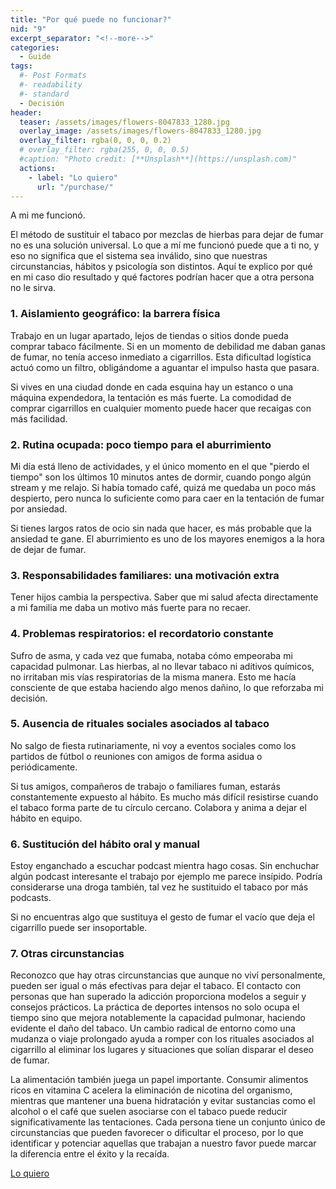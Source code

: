 ```yaml
---
title: "Por qué puede no funcionar?"
nid: "9"
excerpt_separator: "<!--more-->"
categories:
  - Guide
tags:
  #- Post Formats
  #- readability
  #- standard
  - Decisión
header:
  teaser: /assets/images/flowers-8047833_1280.jpg
  overlay_image: /assets/images/flowers-8047833_1280.jpg
  overlay_filter: rgba(0, 0, 0, 0.2)
  # overlay_filter: rgba(255, 0, 0, 0.5)
  #caption: "Photo credit: [**Unsplash**](https://unsplash.com)"
  actions:
    - label: "Lo quiero"
      url: "/purchase/"
---
```


A mi me funcionó.

<!--more-->

El método de sustituir el tabaco por mezclas de hierbas para dejar de fumar no es una solución universal. Lo que a mí me funcionó puede que a ti no, y eso no significa que el sistema sea inválido, sino que nuestras circunstancias, hábitos y psicología son distintos. Aquí te explico por qué en mi caso dio resultado y qué factores podrían hacer que a otra persona no le sirva.  

### **1. Aislamiento geográfico: la barrera física**  
Trabajo en un lugar apartado, lejos de tiendas o sitios donde pueda comprar tabaco fácilmente. Si en un momento de debilidad me daban ganas de fumar, no tenía acceso inmediato a cigarrillos. Esta dificultad logística actuó como un filtro, obligándome a aguantar el impulso hasta que pasara.

Si vives en una ciudad donde en cada esquina hay un estanco o una máquina expendedora, la tentación es más fuerte. La comodidad de comprar cigarrillos en cualquier momento puede hacer que recaigas con más facilidad.  

### **2. Rutina ocupada: poco tiempo para el aburrimiento**  
Mi día está lleno de actividades, y el único momento en el que "pierdo el tiempo" son los últimos 10 minutos antes de dormir, cuando pongo algún stream y me relajo. Si había tomado café, quizá me quedaba un poco más despierto, pero nunca lo suficiente como para caer en la tentación de fumar por ansiedad.  

Si tienes largos ratos de ocio sin nada que hacer, es más probable que la ansiedad te gane. El aburrimiento es uno de los mayores enemigos a la hora de dejar de fumar.  

### **3. Responsabilidades familiares: una motivación extra**  
Tener hijos cambia la perspectiva. Saber que mi salud afecta directamente a mi familia me daba un motivo más fuerte para no recaer.

### **4. Problemas respiratorios: el recordatorio constante**  
Sufro de asma, y cada vez que fumaba, notaba cómo empeoraba mi capacidad pulmonar. Las hierbas, al no llevar tabaco ni aditivos químicos, no irritaban mis vías respiratorias de la misma manera. Esto me hacía consciente de que estaba haciendo algo menos dañino, lo que reforzaba mi decisión.  

### **5. Ausencia de rituales sociales asociados al tabaco**  
No salgo de fiesta rutinariamente, ni voy a eventos sociales como los partidos de fútbol o reuniones con amigos de forma asidua o periódicamente. 

Si tus amigos, compañeros de trabajo o familiares fuman, estarás constantemente expuesto al hábito. Es mucho más difícil resistirse cuando el tabaco forma parte de tu círculo cercano. Colabora y anima a dejar el hábito en equipo.

### **6. Sustitución del hábito oral y manual**  
Estoy enganchado a escuchar podcast mientra hago cosas. Sin enchuchar algún podcast interesante el trabajo por ejemplo me parece insípido. Podría considerarse una droga también, tal vez he sustituido el tabaco por más podcasts.

Si no encuentras algo que sustituya el gesto de fumar el vacío que deja el cigarrillo puede ser insoportable.  

### **7. Otras circunstancias**
Reconozco que hay otras circunstancias que aunque no viví personalmente, pueden ser igual o más efectivas para dejar el tabaco. El contacto con personas que han superado la adicción proporciona modelos a seguir y consejos prácticos. La práctica de deportes intensos no solo ocupa el tiempo sino que mejora notablemente la capacidad pulmonar, haciendo evidente el daño del tabaco. Un cambio radical de entorno como una mudanza o viaje prolongado ayuda a romper con los rituales asociados al cigarrillo al eliminar los lugares y situaciones que solían disparar el deseo de fumar.

La alimentación también juega un papel importante. Consumir alimentos ricos en vitamina C acelera la eliminación de nicotina del organismo, mientras que mantener una buena hidratación y evitar sustancias como el alcohol o el café que suelen asociarse con el tabaco puede reducir significativamente las tentaciones. Cada persona tiene un conjunto único de circunstancias que pueden favorecer o dificultar el proceso, por lo que identificar y potenciar aquellas que trabajan a nuestro favor puede marcar la diferencia entre el éxito y la recaída.






[Lo quiero](../../purchase/)